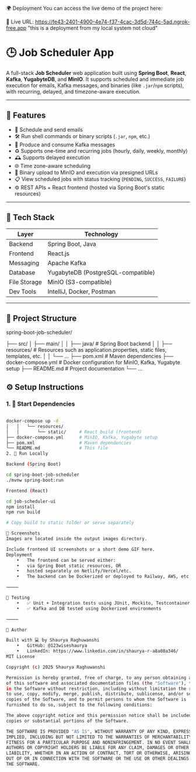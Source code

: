 🌍 Deployment
You can access the live demo of the project here:

🔗 Live URL: https://fe43-2401-4900-4e74-f37-4cac-3d5d-744c-5ad.ngrok-free.app
"this is a deployment from my local system not cloud"

# 🕒 Job Scheduler App

A full-stack **Job Scheduler** web application built using **Spring Boot**, **React**, **Kafka**, **YugabyteDB**, and **MinIO**. It supports scheduled and immediate job execution for emails, Kafka messages, and binaries (like `.jar`/`npm` scripts), with recurring, delayed, and timezone-aware execution.

---

## 🚀 Features

- 📧 Schedule and send emails
- 🛠️ Run shell commands or binary scripts (`.jar`, `npm`, etc.)
- 📨 Produce and consume Kafka messages
- ♻️ Supports one-time and recurring jobs (hourly, daily, weekly, monthly)
- 🕰️ Supports delayed execution
- 🌐 Time zone-aware scheduling
- 💾 Binary upload to MinIO and execution via presigned URLs
- 📋 View scheduled jobs with status tracking (`PENDING`, `SUCCESS`, `FAILURE`)
- ⚙️ REST APIs + React frontend (hosted via Spring Boot's static resources)

---

## 🧱 Tech Stack

| Layer        | Technology            |
|--------------|------------------------|
| Backend      | Spring Boot, Java      |
| Frontend     | React.js               |
| Messaging    | Apache Kafka           |
| Database     | YugabyteDB (PostgreSQL-compatible) |
| File Storage | MinIO (S3-compatible)  |
| Dev Tools    | IntelliJ, Docker, Postman |

---
## 📁 Project Structure

spring-boot-job-scheduler/

├── src/
│   ├── main/
│   │   ├── java/            # Spring Boot backend
│   │   ├── resources/       # Resources such as application.properties, static files, templates, etc.
│   │   └── ...
├── pom.xml                  # Maven dependencies
├── docker-compose.yml       # Docker configuration for MinIO, Kafka, Yugabyte setup
├── README.md                # Project documentation
└── ...


## ⚙️ Setup Instructions

### 1. 🐳 Start Dependencies
```bash

docker-compose up -d
│   │   └── resources/
│   │       └── static/     # React build (frontend)
├── docker-compose.yml      # MinIO, Kafka, Yugabyte setup
├── pom.xml                 # Maven dependencies
└── README.md               # This file
2. 🧪 Run Locally

Backend (Spring Boot)

cd spring-boot-job-scheduler
./mvnw spring-boot:run

Frontend (React)

cd job-scheduler-ui
npm install
npm run build

# Copy build to static folder or serve separately

📸 Screenshots
Images are located inside the output images directory.

Include frontend UI screenshots or a short demo GIF here.
Deployment
	•	The frontend can be served either:
	•	via Spring Boot static resources, OR
	•	hosted separately on Netlify/Vercel/etc.
	•	The backend can be Dockerized or deployed to Railway, AWS, etc.

⸻

🧪 Testing
	•	✅ Unit + Integration tests using JUnit, Mockito, Testcontainers
	•	✅ Kafka and DB tested using Dockerized environments

⸻

🙌 Author

Built with 💻 by Shaurya Raghuwanshi
	•	GitHub: @123wiseshaurya
	•	LinkedIn: https://www.linkedin.com/in/shaurya-r-a8a08a346/
MIT License

Copyright (c) 2025 Shaurya Raghuwanshi

Permission is hereby granted, free of charge, to any person obtaining a copy
of this software and associated documentation files (the "Software"), to deal
in the Software without restriction, including without limitation the rights
to use, copy, modify, merge, publish, distribute, sublicense, and/or sell
copies of the Software, and to permit persons to whom the Software is
furnished to do so, subject to the following conditions:

The above copyright notice and this permission notice shall be included in all
copies or substantial portions of the Software.

THE SOFTWARE IS PROVIDED "AS IS", WITHOUT WARRANTY OF ANY KIND, EXPRESS OR
IMPLIED, INCLUDING BUT NOT LIMITED TO THE WARRANTIES OF MERCHANTABILITY,
FITNESS FOR A PARTICULAR PURPOSE AND NONINFRINGEMENT. IN NO EVENT SHALL THE
AUTHORS OR COPYRIGHT HOLDERS BE LIABLE FOR ANY CLAIM, DAMAGES OR OTHER
LIABILITY, WHETHER IN AN ACTION OF CONTRACT, TORT OR OTHERWISE, ARISING FROM,
OUT OF OR IN CONNECTION WITH THE SOFTWARE OR THE USE OR OTHER DEALINGS IN
THE SOFTWARE.


